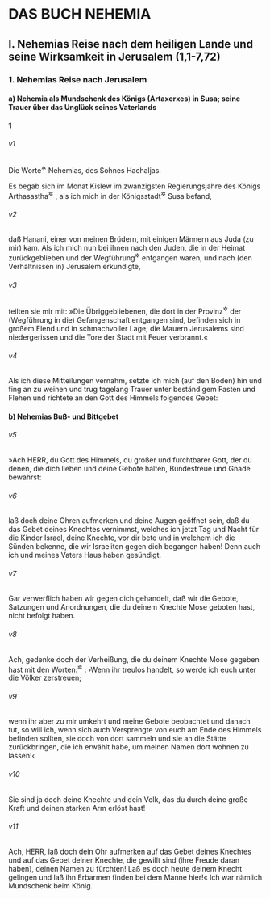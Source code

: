 # DAS BUCH NEHEMIA

## I. Nehemias Reise nach dem heiligen Lande und seine Wirksamkeit in Jerusalem (1,1-7,72)

### 1. Nehemias Reise nach Jerusalem

#### a) Nehemia als Mundschenk des Königs (Artaxerxes) in Susa; seine Trauer über das Unglück seines Vaterlands

__1__

###### v1
Die Worte<sup title="= Denkwürdigkeiten, Denkschrift, Bericht">&#x2732;</sup>
 Nehemias, des Sohnes Hachaljas.

Es begab sich im Monat Kislew im zwanzigsten Regierungsjahre des Königs Arthasastha<sup title="= Artaxerxes I.">&#x2732;</sup>
, als ich mich in der Königsstadt<sup title="= Residenz">&#x2732;</sup>
 Susa befand,

###### v2
daß Hanani, einer von meinen Brüdern, mit einigen Männern aus Juda (zu mir) kam. Als ich mich nun bei ihnen nach den Juden, die in der Heimat zurückgeblieben und der Wegführung<sup title="= Gefangenschaft">&#x2732;</sup>
 entgangen waren, und nach (den Verhältnissen in) Jerusalem erkundigte,

###### v3
teilten sie mir mit: »Die Übriggebliebenen, die dort in der Provinz<sup title="= im Bezirk Juda">&#x2732;</sup>
 der (Wegführung in die) Gefangenschaft entgangen sind, befinden sich in großem Elend und in schmachvoller Lage; die Mauern Jerusalems sind niedergerissen und die Tore der Stadt mit Feuer verbrannt.«

###### v4
Als ich diese Mitteilungen vernahm, setzte ich mich (auf den Boden) hin und fing an zu weinen und trug tagelang Trauer unter beständigem Fasten und Flehen und richtete an den Gott des Himmels folgendes Gebet:

#### b) Nehemias Buß- und Bittgebet


###### v5
»Ach HERR, du Gott des Himmels, du großer und furchtbarer Gott, der du denen, die dich lieben und deine Gebote halten, Bundestreue und Gnade bewahrst:

###### v6
laß doch deine Ohren aufmerken und deine Augen geöffnet sein, daß du das Gebet deines Knechtes vernimmst, welches ich jetzt Tag und Nacht für die Kinder Israel, deine Knechte, vor dir bete und in welchem ich die Sünden bekenne, die wir Israeliten gegen dich begangen haben! Denn auch ich und meines Vaters Haus haben gesündigt.

###### v7
Gar verwerflich haben wir gegen dich gehandelt, daß wir die Gebote, Satzungen und Anordnungen, die du deinem Knechte Mose geboten hast, nicht befolgt haben.

###### v8
Ach, gedenke doch der Verheißung, die du deinem Knechte Mose gegeben hast mit den Worten:<sup title="5.Mose 4,27-31; 30,1-5">&#x2732;</sup>
: ›Wenn ihr treulos handelt, so werde ich euch unter die Völker zerstreuen;

###### v9
wenn ihr aber zu mir umkehrt und meine Gebote beobachtet und danach tut, so will ich, wenn sich auch Versprengte von euch am Ende des Himmels befinden sollten, sie doch von dort sammeln und sie an die Stätte zurückbringen, die ich erwählt habe, um meinen Namen dort wohnen zu lassen!‹

###### v10
Sie sind ja doch deine Knechte und dein Volk, das du durch deine große Kraft und deinen starken Arm erlöst hast!

###### v11
Ach, HERR, laß doch dein Ohr aufmerken auf das Gebet deines Knechtes und auf das Gebet deiner Knechte, die gewillt sind (ihre Freude daran haben), deinen Namen zu fürchten! Laß es doch heute deinem Knecht gelingen und laß ihn Erbarmen finden bei dem Manne hier!« Ich war nämlich Mundschenk beim König.